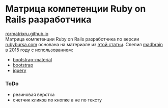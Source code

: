 # Матрица компетенции Ruby on Rails разработчика  
[rormatrixru.github.io](http://rormatrixru.github.io)  
Матрица компетенции Ruby on Rails разработчика по версии [rubybursa.com](http://rubybursa.com/) основана на материале из [этой статьи](http://habrahabr.ru/company/itbursa/blog/220037/).
Слепил [madbrain](https://doam.ru) в 2015 году c использованием:
* [bootstrap-material](http://fezvrasta.github.io/bootstrap-material-design/)
* [bootstrap](http://getbootstrap.com/)
* [jquery](http://jquery.com/)  

### ToDo
* резиновая верстка
* счетчик кликов по кнопке а не по тексту
